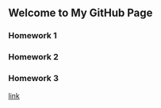 ## Welcome to My GitHub Page


### Homework 1

### Homework 2

### Homework 3

[link](https://moodle.boun.edu.tr/login/login.php)
